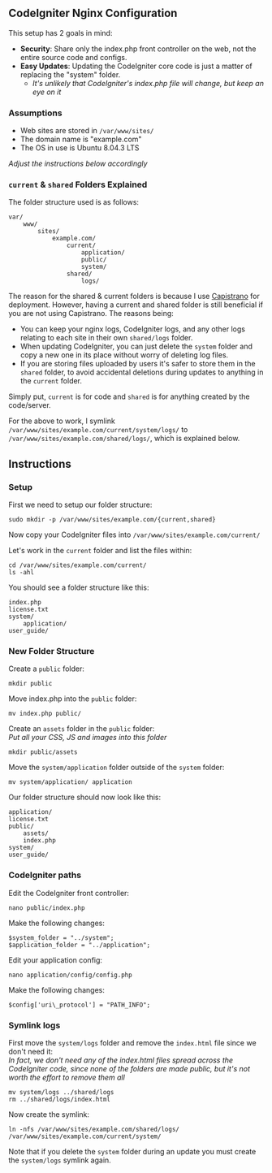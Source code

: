 CodeIgniter Nginx Configuration
--------------------------------
This setup has 2 goals in mind:

* **Security**: Share only the index.php front controller on the web, not the entire source code and configs.  
* **Easy Updates**: Updating the CodeIgniter core code is just a matter of replacing the "system" folder.
    * _It's unlikely that CodeIgniter's index.php file will change, but keep an eye on it_

### Assumptions ###

* Web sites are stored in `/var/www/sites/`
* The domain name is "example.com"
* The OS in use is Ubuntu 8.04.3 LTS

_Adjust the instructions below accordingly_

### `current` & `shared` Folders Explained ###
The folder structure used is as follows:

	var/
		www/
			sites/
				example.com/
					current/
						application/
						public/
						system/
					shared/
						logs/

The reason for the shared & current folders is because I use [Capistrano](http://www.capify.org) for deployment. However, having a current and shared folder is still beneficial if you are not using Capistrano. The reasons being:

* You can keep your nginx logs, CodeIgniter logs, and any other logs relating to each site in their own `shared/logs` folder.
* When updating CodeIgniter, you can just delete the `system` folder and copy a new one in its place without worry of deleting log files.
* If you are storing files uploaded by users it's safer to store them in the `shared` folder, to avoid accidental deletions during updates to anything in the `current` folder.

Simply put, `current` is for code and `shared` is for anything created by the code/server.

For the above to work, I symlink `/var/www/sites/example.com/current/system/logs/` to `/var/www/sites/example.com/shared/logs/`, which is explained below.

Instructions
-------------
### Setup ###
First we need to setup our folder structure:

	sudo mkdir -p /var/www/sites/example.com/{current,shared}

Now copy your CodeIgniter files into `/var/www/sites/example.com/current/`

Let's work in the `current` folder and list the files within:

	cd /var/www/sites/example.com/current/
	ls -ahl

You should see a folder structure like this:

	index.php
	license.txt
	system/
		application/
	user_guide/

### New Folder Structure ###
Create a `public` folder:

	mkdir public

Move index.php into the `public` folder:

	mv index.php public/

Create an `assets` folder in the `public` folder:  
_Put all your CSS, JS and images into this folder_

	mkdir public/assets

Move the `system/application` folder outside of the `system` folder:

	mv system/application/ application

Our folder structure should now look like this:

	application/
	license.txt
	public/
		assets/
		index.php
	system/
	user_guide/

### CodeIgniter paths ###
Edit the CodeIgniter front controller:

	nano public/index.php

Make the following changes:

	$system_folder = "../system";
	$application_folder = "../application";

Edit your application config:

	nano application/config/config.php

Make the following changes:

	$config['uri\_protocol'] = "PATH_INFO";

### Symlink logs ###
First move the `system/logs` folder and remove the `index.html` file since we don't need it:  
_In fact, we don't need any of the index.html files spread across the CodeIgniter code, since none of the folders are made public, but it's not worth the effort to remove them all_

	mv system/logs ../shared/logs
	rm ../shared/logs/index.html

Now create the symlink:

	ln -nfs /var/www/sites/example.com/shared/logs/ /var/www/sites/example.com/current/system/

Note that if you delete the `system` folder during an update you must create the `system/logs` symlink again.